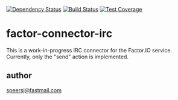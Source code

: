 [![Dependency Status](https://gemnasium.com/factor-io/connector-irc.svg)](https://gemnasium.com/factor-io/connector-irc)
[![Build Status](https://travis-ci.org/factor-io/connector-irc.svg)](https://travis-ci.org/factor-io/connector-irc)
[![Test Coverage](https://codeclimate.com/github/factor-io/connector-irc/badges/coverage.svg)](https://codeclimate.com/github/factor-io/connector-irc)

factor-connector-irc
================

This is a work-in-progress IRC connector for the Factor.IO service. Currently, only the "send" action is implemented.


author
------
speersj@fastmail.com
